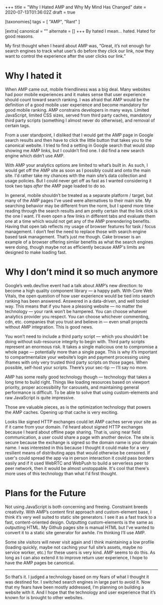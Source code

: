 +++
title = "Why I Hated AMP and Why My Mind Has Changed"
date = 2020-07-13T01:36:02Z
draft = true

[taxonomies]
tags = [
	"AMP",
	"Rant"
]

[extra]
canonical = ""
alternate = []
+++
By hated I mean… hated. Hated for good reasons.

My first thought when I heard about AMP was, “Great, it’s not enough for search engines to track what user’s do before they click our link, now they want to control the experience after the user clicks our link.”

# Why I hated it

When AMP came out, mobile friendliness was a big deal. Many websites had poor mobile experiences and it makes sense that user experience should count toward search ranking. I was afraid that AMP would be the definition of a good mobile user experience and become mandatory for good mobile ranking. AMP constrains developers in many ways. Limited JavaScript, limited CSS sizes, served from third party caches, mandatory third party scripts (something I almost never do otherwise), and removal of certain tags.

From a user standpoint, I disliked that I would get the AMP page in Google search results and then have to click the little button that takes you to the canonical website. I tried to find a setting in Google search that would stop showing me AMP links, but I couldn’t find one. I did find a new search engine which didn’t use AMP.

With AMP your analytics options are limited to what’s built in. As such, I would get off the AMP site as soon as I possibly could and onto the main site. I'd rather take my chances with the main site’s data collection and usage policies. But I could never get off as fast as I wanted considering it took two taps _after_ the AMP page loaded to do so.

In general, mobile shouldn’t be treated as a separate platform / target, but many of the AMP pages I’ve used were alternatives to their main site. My searching behavior may be different from the norm, but I spend more time reading through the search results and am pretty certain that the link click is the one I want. I’ll even open a few links in different tabs and evaluate them one at a time which would not get any of the AMP prerendering benefits. Having that open tab reflects my usage of browser features for task / focus management. I don’t feel the need to replace those with search engine based task management. That’s just me though. Cake browser is an example of a browser offering similar benefits as what the search engines were doing, though maybe not as efficiently because AMP's limits are designed to make loading fast.

# Why I don’t mind it so much anymore

Google’s web.dev/live event had a talk about AMP’s new direction: to become a high quality component library — a happy path. With Core Web Vitals, the open question of how user experience would be tied into search ranking has been answered. Answered in a data-driven, and well tooled way. This means that if you have a pleasing website — no matter the technology — your rank won’t be hampered. You can choose whatever analytics provider you respect. You can choose whichever commenting, cdn, etc. companies that you trust and believe in — even small projects without AMP integration. This is good news.

You won’t need to include a third party script — which you shouldn’t be doing without sub-resource integrity to begin with. Third party scripts represent an enormous risk. It takes a single malicious one to compromise a whole page — potentially more than a single page. This is why it’s important to compartmentalize your website’s login and payment processing using iframes with only very trusted third party scripts on those pages. When possible, self-host your scripts. There’s your sec-tip — I’ll say no more.

AMP has some really good technology though — technology that takes a long time to build right. Things like loading resources based on viewport priority, proper accessibility for carousels, and maintaining general performance is difficult. To be able to solve that using custom-elements and raw JavaScript is quite impressive.

Those are valuable pieces, as is the optimization technology that powers the AMP caches. Opening up that cache is very exciting.

Looks like signed HTTP exchanges could let AMP caches serve your site as if it came from your domain.  I'd heard about signed HTTP exchanges because I heard about offline page sharing.  That is, using near field communication, a user could share a page with another device.  The site is secure because the exchange is signed so the domain name is your domain name.  I was interested in this because I thought it could make for a very resilient means of distributing apps that would otherwise be censored.  If user's could spread the app via in person interaction it could pass borders easily and if it used WebRTC and WebPush to build a serverless peer to peer network, then it would be almost unstoppable.  It's cool that there's more uses of this technology than what I'd first thought.

# Plans for the Future

Not using JavaScript is both concerning and freeing. Constraint breeds creativity. With AMP’s content first approach and custom-element base, I think it’s very well suited to static site generators. I see it as a fast track to a fast, content-oriented design. Outputting custom-elements is the same as outputting HTML. My Github pages site is manual HTML but I’ve wanted to convert it to a static site generator for awhile. I’m thinking I’ll use AMP.

Some site visitors will never visit again and I think maintaining a low profile (loading quickly, maybe not caching your full site’s assets, maybe no service worker, etc.) for these users is very kind. AMP seems to do this. As long as I can also extend it to improve return user experience, I hope to have the AMP pages be canonical.

***

So that’s it. I judged a technology based on my fears of what I thought it was destined for. I switched search engines in large part to avoid it. Now that my fears have been mostly addressed, I’m planning on building a website with it. And I hope that the technology and user experience that it’s known for is brought to other websites.
